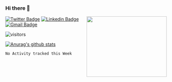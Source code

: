 ### Hi there 👋

<!--
**vivavv/vivavv** is a ✨ _special_ ✨ repository because its `README.md` (this file) appears on your GitHub profile.

Here are some ideas to get you started:

- 🔭 I’m currently working on ...
- 🌱 I’m currently learning ...
- 👯 I’m looking to collaborate on ...
- 🤔 I’m looking for help with ...
- 💬 Ask me about ...
- 📫 How to reach me: ...
- 😄 Pronouns: ...
- ⚡ Fun fact: ...
-->

<img src="https://media.giphy.com/media/fngeQvy995JpJhoMgz/giphy.gif" width="250" height="190" align="right" />


<!--**vivavv/vivavv** -->
[![Twitter Badge](https://img.shields.io/badge/-@ViviRod27-1ca0f1??style=flat-square&labelColor=1ca0f1&logo=twitter&logoColor=white&link=https://twitter.com/ViviRod27)](https://twitter.com/ViviRod27)
[![Linkedin Badge](https://img.shields.io/badge/-vivianavrc-blue?style=flat-square&logo=Linkedin&logoColor=white&link=https://www.linkedin.com/in/vivianavrc/)](https://www.linkedin.com/in/vivianavrc/)
[![Gmail Badge](https://img.shields.io/badge/-vivianavrc27@gmail.com-c14438?style=flat-square&logo=Gmail&logoColor=white&link=mailto:vivianavrc27@gmail.com)](mailto:vivianavrc27@gmail.com)


![visitors](https://visitor-badge.glitch.me/badge?page_id=https://github.com/vivavv)

[![Anurag's github stats](https://github-readme-stats.vercel.app/api?username=vivavv)](https://github.com/anuraghazra/github-readme-stats)


<!--START_SECTION:waka-->
```text
No Activity tracked this Week
```
<!--END_SECTION:waka-->
